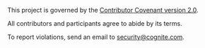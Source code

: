 This project is governed by the [Contributor Covenant version 2.0](https://www.contributor-covenant.org/version/2/0/code_of_conduct.html).

All contributors and participants agree to abide by its terms.

To report violations, send an email to security@cognite.com.